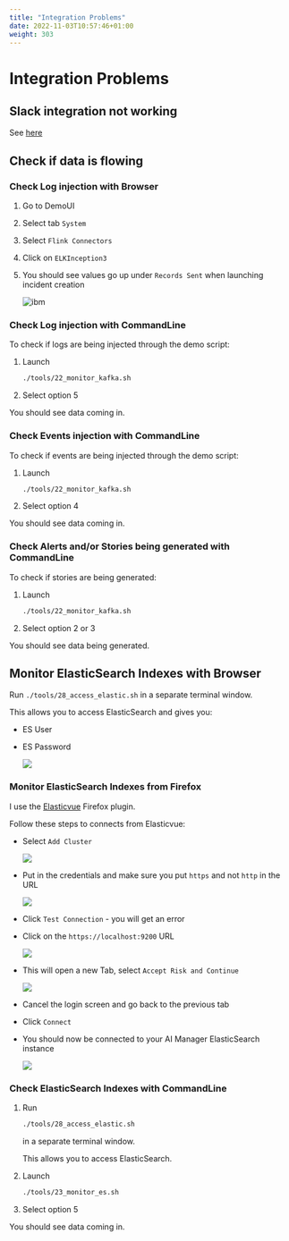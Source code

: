 ```yaml
---
title: "Integration Problems"
date: 2022-11-03T10:57:46+01:00
weight: 303
---
```


# Integration Problems





## Slack integration not working

See [here](/cp4waiops-training/configure-ai-manager/configure_aimanager_09/)

<div style="page-break-after: always;"></div>



## Check if data is flowing

### Check  Log injection with Browser

1. Go to DemoUI
1. Select tab `System`
1. Select `Flink Connectors`
1. Click on `ELKInception3`
1. You should see values go up under `Records Sent` when launching incident creation

	![ibm](/cp4waiops-training/pics/59_flink_01.png)


### Check Log injection with CommandLine

To check if logs are being injected through the demo script:

1. Launch 

	```bash
	./tools/22_monitor_kafka.sh

2. Select option 5

You should see data coming in.

### Check Events injection with CommandLine

To check if events are being injected through the demo script:

1. Launch 

	```bash
	./tools/22_monitor_kafka.sh


2. Select option 4

You should see data coming in.

### Check Alerts and/or Stories being generated with CommandLine

To check if stories are being generated:

1. Launch 

	```bash
	./tools/22_monitor_kafka.sh

2. Select option 2 or 3

You should see data being generated.








## Monitor ElasticSearch Indexes with Browser

Run `./tools/28_access_elastic.sh` in a separate terminal window.

This allows you to access ElasticSearch and gives you:

* ES User
* ES Password

	![](/cp4waiops-training/pics/es0.png)
	

### Monitor ElasticSearch Indexes from Firefox

I use the [Elasticvue](https://addons.mozilla.org/en-US/firefox/addon/elasticvue/) Firefox plugin.

Follow these steps to connects from Elasticvue:

- Select `Add Cluster` 

	![](/cp4waiops-training/pics/es1.png)



- Put in the credentials and make sure you put `https` and not `http` in the URL

	![](/cp4waiops-training/pics/es2.png)

- Click `Test Connection` - you will get an error
- Click on the `https://localhost:9200` URL

	![](/cp4waiops-training/pics/es3.png)
	


- This will open a new Tab, select `Accept Risk and Continue` 

	![](/cp4waiops-training/pics/es4.png)

- Cancel the login screen and go back to the previous tab
- Click `Connect` 
- You should now be connected to your AI Manager ElasticSearch instance 

	![](/cp4waiops-training/pics/es5.png)



### Check ElasticSearch Indexes with CommandLine

1. Run 

    ```bash
    ./tools/28_access_elastic.sh
    ```

    in a separate terminal window.

    This allows you to access ElasticSearch.


1. Launch 

	```bash
	./tools/23_monitor_es.sh

2. Select option 5

You should see data coming in.

